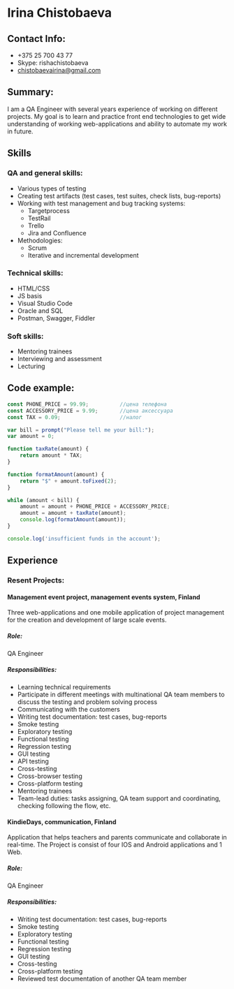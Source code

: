 # Irina Chistobaeva
## Contact Info:
* +375 25 700 43 77
* Skype: rishachistobaeva
* chistobaevairina@gmail.com
## Summary:
I am a QA Engineer with several years experience of working on different projects. My goal is to learn and practice front end technologies to get wide understanding of working web-applications and ability to automate my work in future.
## Skills
### QA and general skills:
- Various types of testing
- Creating test artifacts (test cases, test suites, check lists, bug-reports)
- Working with test management and bug tracking systems:
  - Targetprocess
  - TestRail
  - Trello 
  - Jira and Confluence
- Methodologies:
  - Scrum
  - Iterative and incremental development
### Technical skills:
- HTML/CSS
- JS basis
- Visual Studio Code
- Oracle and SQL
- Postman, Swagger, Fiddler
### Soft skills:
- Mentoring trainees
- Interviewing and assessment
- Lecturing
## Code example:
```javascript
const PHONE_PRICE = 99.99;          //цена телефона
const ACCESSORY_PRICE = 9.99;       //цена аксессуара
const TAX = 0.09;                   //налог

var bill = prompt("Please tell me your bill:");
var amount = 0;

function taxRate(amount) {
    return amount * TAX;
}

function formatAmount(amount) {
    return "$" + amount.toFixed(2);
}

while (amount < bill) {
    amount = amount + PHONE_PRICE + ACCESSORY_PRICE;
    amount = amount + taxRate(amount);
    console.log(formatAmount(amount));
}

console.log('insufficient funds in the account');
 ```       
 ## Experience 
 ### Resent Projects:
 #### Management event project, management events system, Finland
Three web-applications and one mobile application of project management for the creation and development of large scale events. 
##### Role: 
QA Engineer
##### Responsibilities: 
* Learning technical requirements
* Participate in different meetings with multinational QA team members to discuss the testing and problem solving process
* Communicating with the customers
* Writing test documentation: test cases, bug-reports
* Smoke testing
* Exploratory testing
* Functional testing
* Regression testing
* GUI testing
* API testing
* Cross-testing
* Cross-browser testing
* Cross-platform testing
* Mentoring trainees
* Team-lead duties: tasks assigning, QA team support and coordinating, checking following the flow, etc.
#### KindieDays, communication, Finland 
Application that helps teachers and parents communicate and collaborate in real-time. The Project is consist of four IOS and Android applications and 1 Web. 
##### Role: 
QA Engineer
##### Responsibilities: 
* Writing test documentation: test cases, bug-reports
* Smoke testing
* Exploratory testing
* Functional testing
* Regression testing
* GUI testing
* Cross-testing
* Cross-platform testing
* Reviewed test documentation of another QA team member
